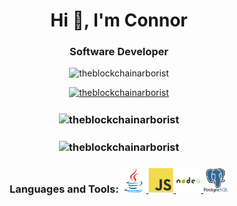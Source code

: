 <h1 align="center">Hi 👋, I'm Connor</h1>
<h3 align="center">Software Developer</h3>

<p align="center"> <img src="https://komarev.com/ghpvc/?username=theblockchainarborist&label=Profile%20views&color=0e75b6&style=flat" alt="theblockchainarborist" /> </p>


<p align="center"> <a href="https://github.com/ryo-ma/github-profile-trophy"><img src="https://github-profile-trophy.vercel.app/?username=theblockchainarborist&theme=onedark" alt="theblockchainarborist" /></a> </p>

<h3 align="center"><img align="center" src="https://github-readme-stats.vercel.app/api?username=theblockchainarborist&show_icons=true&locale=en" alt="theblockchainarborist" /></h3>

<h3 align="center">
<p><img align="center" src="https://github-readme-streak-stats.herokuapp.com/?user=theblockchainarborist&" alt="theblockchainarborist" /></p>
</h3>

<h3 align="center">Languages and Tools: <a href="https://www.java.com" target="_blank" rel="noreferrer"> <img src="https://raw.githubusercontent.com/devicons/devicon/master/icons/java/java-original.svg" alt="java" width="40" height="40"/> </a> <a href="https://developer.mozilla.org/en-US/docs/Web/JavaScript" target="_blank" rel="noreferrer"> <img src="https://raw.githubusercontent.com/devicons/devicon/master/icons/javascript/javascript-original.svg" alt="javascript" width="40" height="40"/> </a> <a href="https://nodejs.org" target="_blank" rel="noreferrer"> <img src="https://raw.githubusercontent.com/devicons/devicon/master/icons/nodejs/nodejs-original-wordmark.svg" alt="nodejs" width="40" height="40"/> </a> <a href="https://www.postgresql.org" target="_blank" rel="noreferrer"> <img src="https://raw.githubusercontent.com/devicons/devicon/master/icons/postgresql/postgresql-original-wordmark.svg" alt="postgresql" width="40" height="40"/> </a>
</h3>


